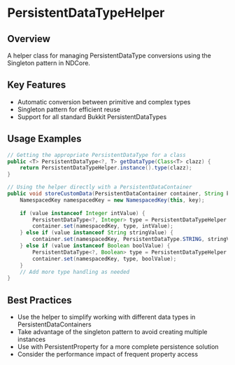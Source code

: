 # PersistentDataTypeHelper

## Overview

A helper class for managing PersistentDataType conversions using the Singleton pattern in NDCore.

## Key Features

- Automatic conversion between primitive and complex types
- Singleton pattern for efficient reuse
- Support for all standard Bukkit PersistentDataTypes

## Usage Examples

```java
// Getting the appropriate PersistentDataType for a class
public <T> PersistentDataType<?, T> getDataType(Class<T> clazz) {
    return PersistentDataTypeHelper.instance().type(clazz);
}

// Using the helper directly with a PersistentDataContainer
public void storeCustomData(PersistentDataContainer container, String key, Object value) {
    NamespacedKey namespacedKey = new NamespacedKey(this, key);
    
    if (value instanceof Integer intValue) {
        PersistentDataType<?, Integer> type = PersistentDataTypeHelper.instance().type(Integer.class);
        container.set(namespacedKey, type, intValue);
    } else if (value instanceof String stringValue) {
        container.set(namespacedKey, PersistentDataType.STRING, stringValue);
    } else if (value instanceof Boolean boolValue) {
        PersistentDataType<?, Boolean> type = PersistentDataTypeHelper.instance().type(Boolean.class);
        container.set(namespacedKey, type, boolValue);
    }
    // Add more type handling as needed
}
```

## Best Practices

- Use the helper to simplify working with different data types in PersistentDataContainers
- Take advantage of the singleton pattern to avoid creating multiple instances
- Use with PersistentProperty for a more complete persistence solution
- Consider the performance impact of frequent property access